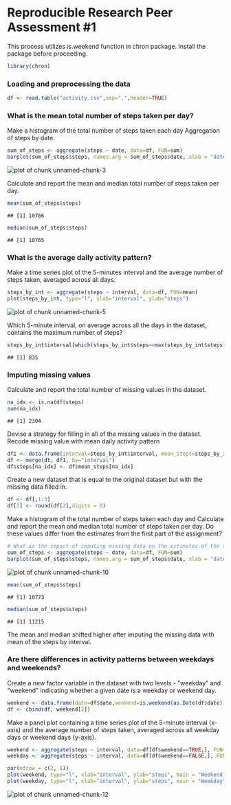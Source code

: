 Reproducible Research Peer Assessment #1
========================================================

This process utilizes is.weekend function in chron package. Install the package before proceeding.


```r
library(chron)
```

### Loading and preprocessing the data


```r
df <- read.table("activity.csv",sep=",",header=TRUE)
```
### What is the mean total number of steps taken per day?

Make a histogram of the total number of steps taken each day Aggregation of steps by date.   


```r
sum_of_steps <- aggregate(steps ~ date, data=df, FUN=sum)
barplot(sum_of_steps$steps, names.arg = sum_of_steps$date, xlab = "date", ylab = "steps")
```

![plot of chunk unnamed-chunk-3](figure/unnamed-chunk-3.png) 

Calculate and report the mean and median total number of steps taken per day.   


```r
mean(sum_of_steps$steps)
```

```
## [1] 10766
```

```r
median(sum_of_steps$steps)
```

```
## [1] 10765
```

### What is the average daily activity pattern?

Make a time series plot of the 5-minutes interval and the average number of steps taken, averaged across all days.


```r
steps_by_int <- aggregate(steps ~ interval, data=df, FUN=mean)
plot(steps_by_int, type="l", xlab="interval", ylab="steps")
```

![plot of chunk unnamed-chunk-5](figure/unnamed-chunk-5.png) 

Which 5-minute interval, on average across all the days in the dataset, contains the maximum number of steps?


```r
steps_by_int$interval[which(steps_by_int$steps==max(steps_by_int$steps))]
```

```
## [1] 835
```

### Imputing missing values

Calculate and report the total number of missing values in the dataset.


```r
na_idx <- is.na(df$steps)
sum(na_idx)
```

```
## [1] 2304
```

Devise a strategy for filling in all of the missing values in the dataset. 
Recode missing value with mean daily activity pattern


```r
df1 <- data.frame(interval=steps_by_int$interval, mean_steps=steps_by_int$steps)
df <- merge(dt, df1, by="interval")
df$steps[na_idx] <- df$mean_steps[na_idx]
```

Create a new dataset that is equal to the original dataset but with the missing data filled in.


```r
df <- df[,1:3]
df[2] <- round(df[2],digits = 0)
```

Make a histogram of the total number of steps taken each day and Calculate and report the mean and median total number of steps taken per day. Do these values differ from the estimates from the first part of the assignment? 


```r
# What is the impact of imputing missing data on the estimates of the total daily number of steps?
sum_of_steps <- aggregate(steps ~ date, data=df, FUN=sum)
barplot(sum_of_steps$steps, names.arg = sum_of_steps$date, xlab = "date", ylab = "steps")
```

![plot of chunk unnamed-chunk-10](figure/unnamed-chunk-10.png) 

```r
mean(sum_of_steps$steps)
```

```
## [1] 10773
```

```r
median(sum_of_steps$steps)
```

```
## [1] 11215
```

The mean and median shifted higher after imputing the missing data with mean of the steps by interval.

### Are there differences in activity patterns between weekdays and weekends?

Create a new factor variable in the dataset with two levels - "weekday" and "weekend" indicating whether a given date is a weekday or weekend day.


```r
weekend <- data.frame(date=df$date,weekend=is.weekend(as.Date(df$date)))
df <- cbind(df, weekend[2])
```

Make a panel plot containing a time series plot of the 5-minute interval (x-axis) and the average number of steps taken, averaged across all weekday days or weekend days (y-axis). 


```r
weekend <- aggregate(steps ~ interval, data=df[df$weekend==TRUE,], FUN=mean)
weekday <- aggregate(steps ~ interval, data=df[df$weekend==FALSE,], FUN=mean)

par(mfrow = c(2, 1))
plot(weekend, type="l", xlab="interval", ylab="steps", main = "Weekend")
plot(weekday, type="l", xlab="interval", ylab="steps", main = "Weekday")
```

![plot of chunk unnamed-chunk-12](figure/unnamed-chunk-12.png) 
